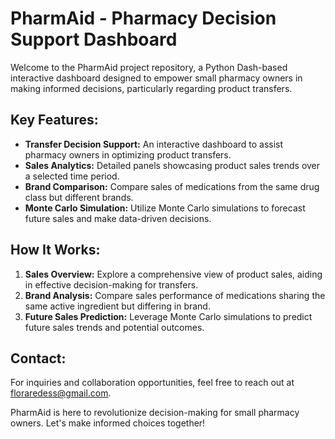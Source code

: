 # PharmAid - Pharmacy Decision Support Dashboard

Welcome to the PharmAid project repository, a Python Dash-based interactive dashboard designed to empower small pharmacy owners in making informed decisions, particularly regarding product transfers.

## Key Features:

- **Transfer Decision Support:** An interactive dashboard to assist pharmacy owners in optimizing product transfers.
- **Sales Analytics:** Detailed panels showcasing product sales trends over a selected time period.
- **Brand Comparison:** Compare sales of medications from the same drug class but different brands.
- **Monte Carlo Simulation:** Utilize Monte Carlo simulations to forecast future sales and make data-driven decisions.

## How It Works:

1. **Sales Overview:** Explore a comprehensive view of product sales, aiding in effective decision-making for transfers.
2. **Brand Analysis:** Compare sales performance of medications sharing the same active ingredient but differing in brand.
3. **Future Sales Prediction:** Leverage Monte Carlo simulations to predict future sales trends and potential outcomes.


## Contact:

For inquiries and collaboration opportunities, feel free to reach out at [floraredess@gmail.com](mailto:floraredess@gmail.com).

PharmAid is here to revolutionize decision-making for small pharmacy owners. Let's make informed choices together!

